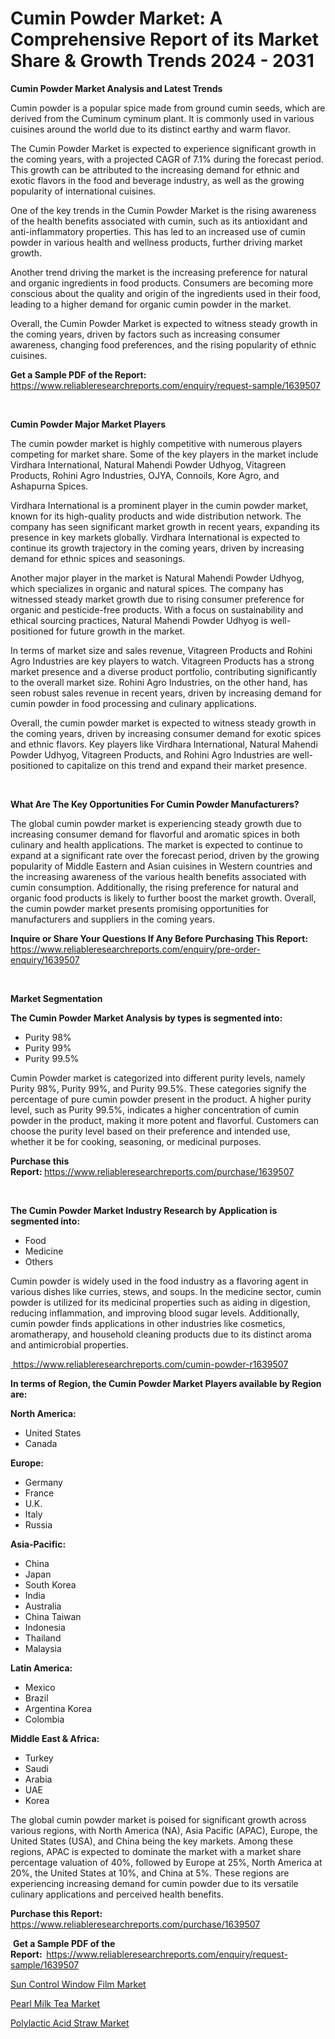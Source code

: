 <p><h1>Cumin Powder Market: A Comprehensive Report of its Market Share & Growth Trends 2024 - 2031</h1></p><p><strong>Cumin Powder Market Analysis and Latest Trends</strong></p>
<p><p>Cumin powder is a popular spice made from ground cumin seeds, which are derived from the Cuminum cyminum plant. It is commonly used in various cuisines around the world due to its distinct earthy and warm flavor.</p><p>The Cumin Powder Market is expected to experience significant growth in the coming years, with a projected CAGR of 7.1% during the forecast period. This growth can be attributed to the increasing demand for ethnic and exotic flavors in the food and beverage industry, as well as the growing popularity of international cuisines.</p><p>One of the key trends in the Cumin Powder Market is the rising awareness of the health benefits associated with cumin, such as its antioxidant and anti-inflammatory properties. This has led to an increased use of cumin powder in various health and wellness products, further driving market growth.</p><p>Another trend driving the market is the increasing preference for natural and organic ingredients in food products. Consumers are becoming more conscious about the quality and origin of the ingredients used in their food, leading to a higher demand for organic cumin powder in the market.</p><p>Overall, the Cumin Powder Market is expected to witness steady growth in the coming years, driven by factors such as increasing consumer awareness, changing food preferences, and the rising popularity of ethnic cuisines.</p></p>
<p><strong>Get a Sample PDF of the Report:&nbsp;</strong> <a href="https://www.reliableresearchreports.com/enquiry/request-sample/1639507">https://www.reliableresearchreports.com/enquiry/request-sample/1639507</a></p>
<p>&nbsp;</p>
<p><strong>Cumin Powder Major Market Players</strong></p>
<p><p>The cumin powder market is highly competitive with numerous players competing for market share. Some of the key players in the market include Virdhara International, Natural Mahendi Powder Udhyog, Vitagreen Products, Rohini Agro Industries, OJYA, Connoils, Kore Agro, and Ashapurna Spices.</p><p>Virdhara International is a prominent player in the cumin powder market, known for its high-quality products and wide distribution network. The company has seen significant market growth in recent years, expanding its presence in key markets globally. Virdhara International is expected to continue its growth trajectory in the coming years, driven by increasing demand for ethnic spices and seasonings.</p><p>Another major player in the market is Natural Mahendi Powder Udhyog, which specializes in organic and natural spices. The company has witnessed steady market growth due to rising consumer preference for organic and pesticide-free products. With a focus on sustainability and ethical sourcing practices, Natural Mahendi Powder Udhyog is well-positioned for future growth in the market.</p><p>In terms of market size and sales revenue, Vitagreen Products and Rohini Agro Industries are key players to watch. Vitagreen Products has a strong market presence and a diverse product portfolio, contributing significantly to the overall market size. Rohini Agro Industries, on the other hand, has seen robust sales revenue in recent years, driven by increasing demand for cumin powder in food processing and culinary applications.</p><p>Overall, the cumin powder market is expected to witness steady growth in the coming years, driven by increasing consumer demand for exotic spices and ethnic flavors. Key players like Virdhara International, Natural Mahendi Powder Udhyog, Vitagreen Products, and Rohini Agro Industries are well-positioned to capitalize on this trend and expand their market presence.</p></p>
<p>&nbsp;</p>
<p><strong>What Are The Key Opportunities For Cumin Powder Manufacturers?</strong></p>
<p><p>The global cumin powder market is experiencing steady growth due to increasing consumer demand for flavorful and aromatic spices in both culinary and health applications. The market is expected to continue to expand at a significant rate over the forecast period, driven by the growing popularity of Middle Eastern and Asian cuisines in Western countries and the increasing awareness of the various health benefits associated with cumin consumption. Additionally, the rising preference for natural and organic food products is likely to further boost the market growth. Overall, the cumin powder market presents promising opportunities for manufacturers and suppliers in the coming years.</p></p>
<p><strong>Inquire or Share Your Questions If Any Before Purchasing This Report:</strong> <a href="https://www.reliableresearchreports.com/enquiry/pre-order-enquiry/1639507">https://www.reliableresearchreports.com/enquiry/pre-order-enquiry/1639507</a></p>
<p>&nbsp;</p>
<p><strong>Market Segmentation</strong></p>
<p><strong>The Cumin Powder Market Analysis by types is segmented into:</strong></p>
<p><ul><li>Purity 98%</li><li>Purity 99%</li><li>Purity 99.5%</li></ul></p>
<p><p>Cumin Powder market is categorized into different purity levels, namely Purity 98%, Purity 99%, and Purity 99.5%. These categories signify the percentage of pure cumin powder present in the product. A higher purity level, such as Purity 99.5%, indicates a higher concentration of cumin powder in the product, making it more potent and flavorful. Customers can choose the purity level based on their preference and intended use, whether it be for cooking, seasoning, or medicinal purposes.</p></p>
<p><strong>Purchase this Report:&nbsp;</strong><a href="https://www.reliableresearchreports.com/purchase/1639507">https://www.reliableresearchreports.com/purchase/1639507</a></p>
<p>&nbsp;</p>
<p><strong>The Cumin Powder Market Industry Research by Application is segmented into:</strong></p>
<p><ul><li>Food</li><li>Medicine</li><li>Others</li></ul></p>
<p><p>Cumin powder is widely used in the food industry as a flavoring agent in various dishes like curries, stews, and soups. In the medicine sector, cumin powder is utilized for its medicinal properties such as aiding in digestion, reducing inflammation, and improving blood sugar levels. Additionally, cumin powder finds applications in other industries like cosmetics, aromatherapy, and household cleaning products due to its distinct aroma and antimicrobial properties.</p></p>
<p><a href="https://www.reliableresearchreports.com/cumin-powder-r1639507">&nbsp;https://www.reliableresearchreports.com/cumin-powder-r1639507</a></p>
<p><strong>In terms of Region, the Cumin Powder Market Players available by Region are:</strong></p>
<p>
    <p> <strong> North America: </strong>
        <ul>
            <li>United States</li>
            <li>Canada</li>
        </ul>
        </p> 
    <p> <strong> Europe: </strong>
        <ul>
            <li>Germany</li>
            <li>France</li>
            <li>U.K.</li>
            <li>Italy</li>
            <li>Russia</li>
        </ul>
        </p> 
    <p> <strong> Asia-Pacific: </strong>
        <ul>
            <li>China</li>
            <li>Japan</li>
            <li>South Korea</li>
            <li>India</li>
            <li>Australia</li>
            <li>China Taiwan</li>
            <li>Indonesia</li>
            <li>Thailand</li>
            <li>Malaysia</li>
        </ul>
        </p> 
    <p> <strong> Latin America: </strong>
        <ul>
            <li>Mexico</li>
            <li>Brazil</li>
            <li>Argentina Korea</li>
            <li>Colombia</li>
        </ul>
        </p> 
    <p> <strong> Middle East & Africa: </strong>
        <ul>
            <li>Turkey</li>
            <li>Saudi</li>
            <li>Arabia</li>
            <li>UAE</li>
            <li>Korea</li>
        </ul>
    </p>
    </p>
<p><p>The global cumin powder market is poised for significant growth across various regions, with North America (NA), Asia Pacific (APAC), Europe, the United States (USA), and China being the key markets. Among these regions, APAC is expected to dominate the market with a market share percentage valuation of 40%, followed by Europe at 25%, North America at 20%, the United States at 10%, and China at 5%. These regions are experiencing increasing demand for cumin powder due to its versatile culinary applications and perceived health benefits.</p></p>
<p><strong>Purchase this Report: </strong><a href="https://www.reliableresearchreports.com/purchase/1639507">https://www.reliableresearchreports.com/purchase/1639507</a></p>
<p>&nbsp;<strong>Get a Sample PDF of the Report:&nbsp;&nbsp;</strong><a href="https://www.reliableresearchreports.com/enquiry/request-sample/1639507">https://www.reliableresearchreports.com/enquiry/request-sample/1639507</a></p>
<p><strong></strong></p>
<p><p><a href="https://confirmed-shield-e13.notion.site/Sun-Control-Window-Film-Market-Size-Furnishes-Valuable-Information-Encompassing-Market-Share-Market-4f3884a202504aacad2dc47610302a08">Sun Control Window Film Market</a></p><p><a href="https://github.com/ChiragRP21/Market-Research-Report-List-4/blob/main/pearl-milk-tea-market.md">Pearl Milk Tea Market</a></p><p><a href="https://funky-papaya-cf4.notion.site/Polylactic-Acid-Straw-Market-Research-Report-Provides-thorough-Industry-Overview-which-offers-an-In-a1e145b7a7084d4d903e1a5f1c21886f">Polylactic Acid Straw Market</a></p></p>